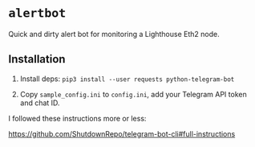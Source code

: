 `alertbot`
====

Quick and dirty alert bot for monitoring a Lighthouse Eth2 node.

## Installation

1. Install deps: `pip3 install --user requests python-telegram-bot`

2. Copy `sample_config.ini` to `config.ini`, add your Telegram API token and chat ID.

I followed these instructions more or less:

https://github.com/ShutdownRepo/telegram-bot-cli#full-instructions
